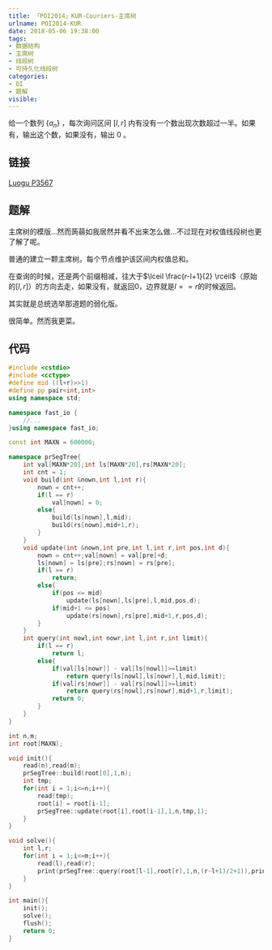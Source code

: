 ```yaml
---
title: 「POI2014」KUR-Couriers-主席树
urlname: POI2014-KUR
date: 2018-05-06 19:38:00
tags:
- 数据结构
- 主席树
- 线段树
- 可持久化线段树
categories: 
- OI
- 题解
visible:
---
```


给一个数列 $\{a_n\}$ ，每次询问区间 $[l,r]$ 内有没有一个数出现次数超过一半。如果有，输出这个数，如果没有，输出 $0$ 。

<!-- more -->

## 链接

[Luogu P3567](https://www.luogu.org/problemnew/show/P3567)

## 题解

主席树的模版...然而蒟蒻如我居然并看不出来怎么做...不过现在对权值线段树也更了解了呢。

普通的建立一颗主席树。每个节点维护该区间内权值总和。

在查询的时候，还是两个前缀相减，往大于$\lceil \frac{r-l+1}{2} \rceil$（原始的$[l,r]$）的方向去走，如果没有，就返回0，边界就是$l == r$的时候返回。

其实就是总统选举那道题的弱化版。

很简单。然而我更菜。

## 代码


```cpp
#include <cstdio>
#include <cctype>
#define mid ((l+r)>>1)
#define pp pair<int,int>
using namespace std;

namespace fast_io {
    //...
}using namespace fast_io;

const int MAXN = 600000;

namespace prSegTree{
    int val[MAXN*20];int ls[MAXN*20],rs[MAXN*20];
    int cnt = 1;
    void build(int &nown,int l,int r){
        nown = cnt++;
        if(l == r)
            val[nown] = 0;
        else{
            build(ls[nown],l,mid);
            build(rs[nown],mid+1,r);
        }
    }
    void update(int &nown,int pre,int l,int r,int pos,int d){
        nown = cnt++;val[nown] = val[pre]+d;
        ls[nown] = ls[pre];rs[nown] = rs[pre];
        if(l == r)
            return;
        else{
            if(pos <= mid)
                update(ls[nown],ls[pre],l,mid,pos,d);
            if(mid+1 <= pos)
                update(rs[nown],rs[pre],mid+1,r,pos,d);
        }
    }
    int query(int nowl,int nowr,int l,int r,int limit){
        if(l == r)
            return l;
        else{
            if(val[ls[nowr]] - val[ls[nowl]]>=limit)
                return query(ls[nowl],ls[nowr],l,mid,limit);
            if(val[rs[nowr]] - val[rs[nowl]]>=limit)
                return query(rs[nowl],rs[nowr],mid+1,r,limit);
            return 0;
        }
    }
}

int n,m;
int root[MAXN];

void init(){
    read(n),read(m);
    prSegTree::build(root[0],1,n);
    int tmp;
    for(int i = 1;i<=n;i++){
        read(tmp);
        root[i] = root[i-1];
        prSegTree::update(root[i],root[i-1],1,n,tmp,1);
    }
}

void solve(){
    int l,r;
    for(int i = 1;i<=m;i++){
        read(l),read(r);
        print(prSegTree::query(root[l-1],root[r],1,n,(r-l+1)/2+1)),print('\n');
    }
}

int main(){
    init();
    solve();
    flush();
    return 0;
}
```

